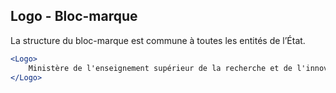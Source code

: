 ## Logo - Bloc-marque
La structure du bloc-marque est commune à toutes les entités de l’État.

```jsx
<Logo>
    Ministère de l'enseignement supérieur de la recherche et de l'innovation
</Logo>
```

